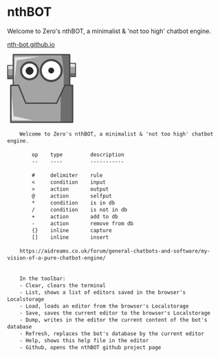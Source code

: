 # nthBOT
Welcome to Zero's nthBOT, a minimalist &amp; 'not too high' chatbot engine.

[nth-bot.github.io](https://nth-bot.github.io/)

![](https://github.com/nth-bot/nth-bot.github.io/raw/main/small-android.png)


        Welcome to Zero's nthBOT, a minimalist & 'not too high' chatbot engine.

            op    type         description
            --    ----         -----------
            
            #     delimiter    rule
            <     condition    input
            >     action       output
            @     action       selfput
            *     condition    is in db
            /     condition    is not in db
            +     action       add to db
            -     action       remove from db
            {}    inline       capture
            []    inline       insert
            
        https://aidreams.co.uk/forum/general-chatbots-and-software/my-vision-of-a-pure-chatbot-engine/


        In the toolbar:
        - Clear, clears the terminal
        - List, shows a list of editors saved in the browser's Localstorage
        - Load, loads an editor from the browser's Localstorage
        - Save, saves the current editor to the browser's Localstorage
        - Dump, writes in the editor the current content of the bot's database
        - Refresh, replaces the bot's database by the current editor
        - Help, shows this help file in the editor
        - Github, opens the nthBOT github project page

        
